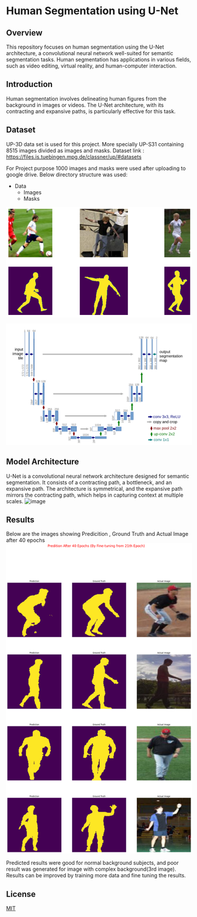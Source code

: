 
# Human Segmentation using U-Net

## Overview
This repository focuses on human segmentation using the U-Net architecture, a convolutional neural network well-suited for semantic segmentation tasks. Human segmentation has applications in various fields, such as video editing, virtual reality, and human-computer interaction.


## Introduction
Human segmentation involves delineating human figures from the background in images or videos. The U-Net architecture, with its contracting and expansive paths, is particularly effective for this task.



## Dataset
UP-3D data set is used for this project. More specially UP-S31 containing 8515 images divided as images and masks.
Dataset link : https://files.is.tuebingen.mpg.de/classner/up/#datasets

For Project purpose 1000 images and masks were used after uploading to google drive. Below directory structure was used:

- Data 
    - Images
    - Masks

 ![Unknown](https://github.com/gauravsharma30/Segmentation/blob/main/image/image%20and%20mask.png)

![image](https://github.com/gauravsharma30/Segmentation/blob/main/image/unet.png)


 


## Model Architecture
U-Net is a convolutional neural network architecture designed for semantic segmentation. It consists of a contracting path, a bottleneck, and an expansive path. The architecture is symmetrical, and the expansive path mirrors the contracting path, which helps in capturing context at multiple scales.
![image](https://github.com/sri-d1/Human-Segmentation/assets/68694495/981b12d4-71a4-4625-bbbc-3cffb22ed530)

## Results
Below are the images showing Predicition , Ground Truth and Actual Image after 40 epochs
![image](https://github.com/gauravsharma30/Segmentation/blob/main/image/result%20after%2040%20epoch.png)

Predicted results were good for normal background subjects, and poor result was generated for image with complex background(3rd image). Results can be improved by training more data and fine tuning the results.


## License
[MIT](https://choosealicense.com/licenses/mit/)

